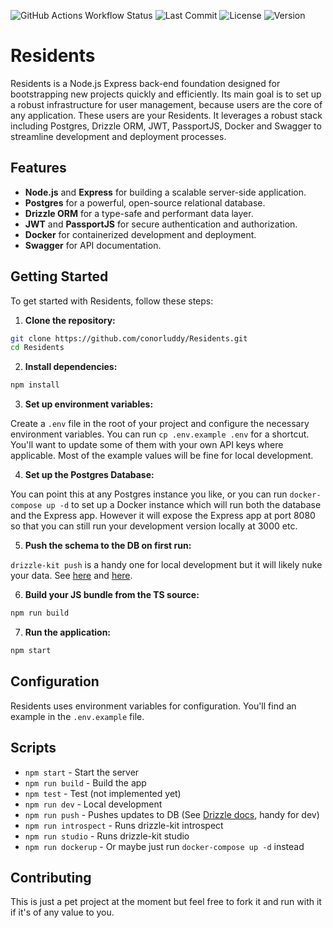 ![GitHub Actions Workflow Status](https://img.shields.io/github/actions/workflow/status/conorluddy/Residents/ci.yml) ![Last Commit](https://img.shields.io/github/last-commit/conorluddy/Residents) ![License](https://img.shields.io/github/license/conorluddy/Residents) ![Version](https://img.shields.io/github/package-json/v/conorluddy/Residents) 


# Residents

Residents is a Node.js Express back-end foundation designed for bootstrapping new projects quickly and efficiently. Its main goal is to set up a robust infrastructure for user management, because users are the core of any application. These users are your Residents. It leverages a robust stack including Postgres, Drizzle ORM, JWT, PassportJS, Docker and Swagger to streamline development and deployment processes.

## Features

- **Node.js** and **Express** for building a scalable server-side application.
- **Postgres** for a powerful, open-source relational database.
- **Drizzle ORM** for a type-safe and performant data layer.
- **JWT** and **PassportJS** for secure authentication and authorization.
- **Docker** for containerized development and deployment.
- **Swagger** for API documentation.

## Getting Started

To get started with Residents, follow these steps:

1. **Clone the repository:**

```sh
git clone https://github.com/conorluddy/Residents.git
cd Residents
```

2. **Install dependencies:**

```sh
npm install
```

3. **Set up environment variables:**

Create a `.env` file in the root of your project and configure the necessary environment variables. You can run `cp .env.example .env` for a shortcut. You'll want to update some of them with your own API keys where applicable. Most of the example values will be fine for local development. 

4. **Set up the Postgres Database:**

You can point this at any Postgres instance you like, or you can run `docker-compose up -d` to set up a Docker instance which will run both the database and the Express app. However it will expose the Express app at port 8080 so that you can still run your development version locally at 3000 etc.
   
5. **Push the schema to the DB on first run:**

`drizzle-kit push` is a handy one for local development but it will likely nuke your data. See [here](https://orm.drizzle.team/kit-docs/overview#prototyping-with-db-push) and [here](https://orm.drizzle.team/kit-docs/commands#generate-migrations). 

6. **Build your JS bundle from the TS source:**

```sh
npm run build
```

7. **Run the application:**

```sh
npm start
```

## Configuration

Residents uses environment variables for configuration. You'll find an example in the `.env.example` file.

## Scripts

- `npm start` - Start the server
- `npm run build` - Build the app
- `npm test` - Test (not implemented yet)
- `npm run dev` - Local development
- `npm run push` - Pushes updates to DB (See [Drizzle docs](https://orm.drizzle.team/kit-docs/overview#prototyping-with-db-push), handy for dev)
- `npm run introspect` - Runs drizzle-kit introspect
- `npm run studio` - Runs drizzle-kit studio
- `npm run dockerup` - Or maybe just run `docker-compose up -d` instead

## Contributing

This is just a pet project at the moment but feel free to fork it and run with it if it's of any value to you.

